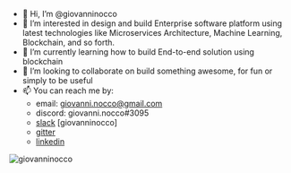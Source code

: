 - 👋 Hi, I’m @giovanninocco
- 👀 I’m interested in design and build Enterprise software platform using latest technologies like Microservices Architecture, Machine Learning, Blockchain, and so forth.
- 🌱 I’m currently learning how to build End-to-end solution using blockchain
- 💞️ I’m looking to collaborate on build something awesome, for fun or simply to be useful
- 📫 You can reach me by:
    - email: giovanni.nocco@gmail.com
    - discord: giovanni.nocco#3095 
    - [slack](https://genocs.slack.com/) [giovanninocco]
    - [gitter](https://gitter.im/Genocs/home)
    - [linkedin](https://www.linkedin.com/in/giovanni-emanuele-nocco-b31a5169)

<img align="center" src="https://github-readme-stats.vercel.app/api?username=giovanninocco&show_icons=true" alt="giovanninocco" />

<!---
giovanninocco/giovanninocco is a ✨ special ✨ repository because its `README.md` (this file) appears on your GitHub profile.
You can click the Preview link to take a look at your changes.
--->
